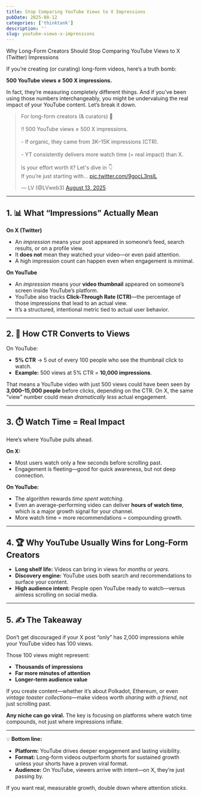 ```yaml
---
title: Stop Comparing YouTube Views to X Impressions
pubDate: 2025-08-12
categories: ['thinktank']
description: ''
slug: youtube-views-x-impressions
--- 
```


Why Long-Form Creators Should Stop Comparing YouTube Views to X (Twitter) Impressions

If you’re creating (or curating) long-form videos, here’s a truth bomb:

**500 YouTube views ≠ 500 X impressions.**

In fact, they’re measuring completely different things. And if you’ve been using those numbers interchangeably, you might be undervaluing the real impact of your YouTube content. Let’s break it down.

<blockquote class="twitter-tweet" data-theme="dark"><p lang="en" dir="ltr">For long-form creators (&amp; curators) 🤫<br><br>‼️ 500 YouTube views ≠ 500 X impressions.<br><br>- If organic, they came from 3K–15K impressions (CTR).<br><br>- YT consistently delivers more watch time (= real impact) than X.<br><br>Is your effort worth it? Let&#39;s dive in 👇<br>If you’re just starting with… <a href="https://t.co/9gocL3nslL">pic.twitter.com/9gocL3nslL</a></p>&mdash; LV (@LVweb3) <a href="https://twitter.com/LVweb3/status/1955603806190022774?ref_src=twsrc%5Etfw">August 13, 2025</a></blockquote> <script async src="https://platform.twitter.com/widgets.js" charset="utf-8"></script>

---

## 1. 📊 What “Impressions” Actually Mean

**On X (Twitter)**

* An *impression* means your post appeared in someone’s feed, search results, or on a profile view.
* It **does not** mean they watched your video—or even paid attention.
* A high impression count can happen even when engagement is minimal.

**On YouTube**

* An *impression* means your **video thumbnail** appeared on someone’s screen inside YouTube’s platform.
* YouTube also tracks **Click-Through Rate (CTR)**—the percentage of those impressions that lead to an actual view.
* It’s a structured, intentional metric tied to actual user behavior.

---

## 2. 🎯 How CTR Converts to Views

On YouTube:

* **5% CTR** → 5 out of every 100 people who see the thumbnail click to watch.
* **Example:** 500 views at 5% CTR = **10,000 impressions**.

That means a YouTube video with just 500 views could have been seen by **3,000–15,000 people** before clicks, depending on the CTR.
On X, the same “view” number could mean *dramatically less* actual engagement.

---

## 3. ⏱️ Watch Time = Real Impact

Here’s where YouTube pulls ahead.

**On X:**

* Most users watch only a few seconds before scrolling past.
* Engagement is fleeting—good for quick awareness, but not deep connection.

**On YouTube:**

* The algorithm rewards *time spent watching*.
* Even an average-performing video can deliver **hours of watch time**, which is a major growth signal for your channel.
* More watch time = more recommendations = compounding growth.

---

## 4. 🏆 Why YouTube Usually Wins for Long-Form Creators

* **Long shelf life:** Videos can bring in views for *months* or *years*.
* **Discovery engine:** YouTube uses both search and recommendations to surface your content.
* **High audience intent:** People open YouTube ready to watch—versus aimless scrolling on social media.

---

## 5. ✍️ The Takeaway

Don’t get discouraged if your X post “only” has 2,000 impressions while your YouTube video has 100 views.

Those 100 views might represent:

* **Thousands of impressions**
* **Far more minutes of attention**
* **Longer-term audience value**

If you create content—whether it’s about Polkadot, Ethereum, or even *vintage toaster collections*—make videos worth *sharing with a friend*, not just scrolling past.

**Any niche can go viral.**
The key is focusing on platforms where watch time compounds, not just where impressions inflate.

---

💡 **Bottom line:**

* **Platform:** YouTube drives deeper engagement and lasting visibility.
* **Format:** Long-form videos outperform shorts for sustained growth unless your shorts have a proven viral format.
* **Audience:** On YouTube, viewers arrive with intent—on X, they’re just passing by.

If you want real, measurable growth, double down where attention *sticks*.